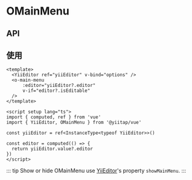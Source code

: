 # OMainMenu

## API
<component-doc path="vue/components/menus/OMainMenu" locale="zh" />

## 使用
```vue
<template>
  <YiiEditor ref="yiiEditor" v-bind="options" />
  <o-main-menu
      :editor="yiiEditor?.editor"
      v-if="editor?.isEditable"
  />
</template>

<script setup lang="ts">
import { computed, ref } from 'vue'
import { YiiEditor, OMainMenu } from '@yiitap/vue'

const yiiEditor = ref<InstanceType<typeof YiiEditor>>()

const editor = computed(() => {
  return yiiEditor.value?.editor
})
</script>
```

::: tip
Show or hide OMainMenu use [YiiEditor](../yii-editor)'s property `showMainMenu`.
:::